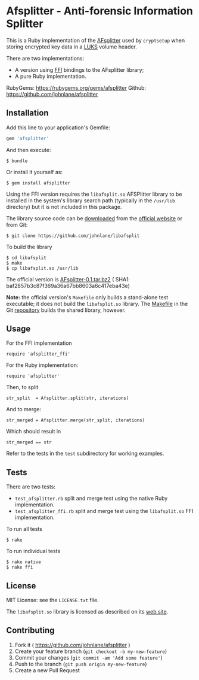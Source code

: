 # Afsplitter - Anti-forensic Information Splitter

This is a Ruby implementation of the [AFsplitter][1] used by `cryptsetup`
when storing encrypted key data in a [LUKS][2] volume header.

There are two implementations:

* A version using [FFI][3] bindings to the AFsplitter library;
* A pure Ruby implementation.

RubyGems: https://rubygems.org/gems/afsplitter
Github:   https://github.com/johnlane/afsplitter

## Installation

Add this line to your application's Gemfile:

```ruby
gem 'afsplitter'
```

And then execute:

    $ bundle

Or install it yourself as:

    $ gem install afsplitter

Using the FFI version requires the `libafsplit.so` AFSPlitter library to
be installed in the system's library search path (typically in the `/usr/lib`
directory) but it is not included in this package.

The library source code can be [downloaded][4] from the [official website][1]
or from Git:

    $ git clone https://github.com/johnlane/libafsplit

To build the library

    $ cd libafsplit
    $ make
    $ cp libafsplit.so /usr/lib

The official version is [AFsplitter-0.1.tar.bz2][4] ( SHA1: baf2857b3c87f369a36a67bb8603a6c417eba43e)

**Note:** the official version's `Makefile` only builds a stand-alone test executable; it does not
build the `libafsplit.so` library. The [Makefile][6] in the Git [repository][5] builds the
shared library, however.

## Usage

For the FFI implementation

    require 'afsplitter_ffi'

For the Ruby implementation:

    require 'afsplitter'

Then, to split

    str_split  = Afsplitter.split(str, iterations)

And to merge:

    str_merged = Afsplitter.merge(str_split, iterations)

Which should result in

    str_merged == str

Refer to the tests in the `test` subdirectory for working examples.

## Tests

There are two tests:

* `test_afsplitter.rb` split and merge test using the native Ruby implementation.
* `test_afsplitter_ffi.rb` split and merge test using the `libafsplit.so` FFI implementation.

To run all tests

    $ rake

To run individual tests

    $ rake native
    $ rake ffi

## License

MIT License: see the `LICENSE.txt` file.

The `libafsplit.so` library is licensed as described on its [web site][4].

## Contributing

1. Fork it ( https://github.com/johnlane/afsplitter )
2. Create your feature branch (`git checkout -b my-new-feature`)
3. Commit your changes (`git commit -am 'Add some feature'`)
4. Push to the branch (`git push origin my-new-feature`)
5. Create a new Pull Request

[1]:http://clemens.endorphin.org/AFsplitter
[2]:https://code.google.com/p/cryptsetup
[3]:https://github.com/ffi/ffi "Foreign Function Interface"
[4]:http://clemens.endorphin.org/AFsplitter-0.1.tar.bz2 "AFsplitter-0.1.tar.bz2"
[5]:https://github.com/johnlane/libafsplit
[6]:https://raw.githubusercontent.com/johnlane/libafsplit/master/Makefile "Makefile"
